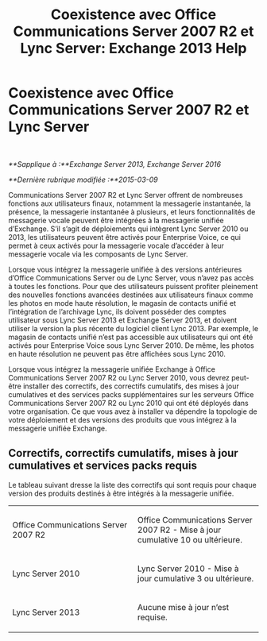 ﻿---
title: 'Coexistence avec Office Communications Server 2007 R2 et Lync Server: Exchange 2013 Help'
TOCTitle: Coexistence avec Office Communications Server 2007 R2 et Lync Server
ms:assetid: f12d65c7-0b2c-46a1-a14a-802a76296fa1
ms:mtpsurl: https://technet.microsoft.com/fr-fr/library/JJ851069(v=EXCHG.150)
ms:contentKeyID: 50555512
ms.date: 05/23/2018
mtps_version: v=EXCHG.150
ms.translationtype: MT
---

# Coexistence avec Office Communications Server 2007 R2 et Lync Server

 

_**Sapplique à :**Exchange Server 2013, Exchange Server 2016_

_**Dernière rubrique modifiée :**2015-03-09_

Communications Server 2007 R2 et Lync Server offrent de nombreuses fonctions aux utilisateurs finaux, notamment la messagerie instantanée, la présence, la messagerie instantanée à plusieurs, et leurs fonctionnalités de messagerie vocale peuvent être intégrées à la messagerie unifiée d’Exchange. S’il s’agit de déploiements qui intègrent Lync Server 2010 ou 2013, les utilisateurs peuvent être activés pour Enterprise Voice, ce qui permet à ceux activés pour la messagerie vocale d’accéder à leur messagerie vocale via les composants de Lync Server.

Lorsque vous intégrez la messagerie unifiée à des versions antérieures d’Office Communications Server ou de Lync Server, vous n’avez pas accès à toutes les fonctions. Pour que des utilisateurs puissent profiter pleinement des nouvelles fonctions avancées destinées aux utilisateurs finaux comme les photos en mode haute résolution, le magasin de contacts unifié et l’intégration de l’archivage Lync, ils doivent posséder des comptes utilisateur sous Lync Server 2013 et Exchange Server 2013, et doivent utiliser la version la plus récente du logiciel client Lync 2013. Par exemple, le magasin de contacts unifié n’est pas accessible aux utilisateurs qui ont été activés pour Enterprise Voice sous Lync Server 2010. De même, les photos en haute résolution ne peuvent pas être affichées sous Lync 2010.

Lorsque vous intégrez la messagerie unifiée Exchange à Office Communications Server 2007 R2 ou Lync Server 2010, vous devrez peut-être installer des correctifs, des correctifs cumulatifs, des mises à jour cumulatives et des services packs supplémentaires sur les serveurs Office Communications Server 2007 R2 ou Lync 2010 qui ont été déployés dans votre organisation. Ce que vous avez à installer va dépendre la topologie de votre déploiement et des versions des produits que vous intégrez à la messagerie unifiée Exchange.

## Correctifs, correctifs cumulatifs, mises à jour cumulatives et services packs requis

Le tableau suivant dresse la liste des correctifs qui sont requis pour chaque version des produits destinés à être intégrés à la messagerie unifiée.


<table>
<colgroup>
<col style="width: 50%" />
<col style="width: 50%" />
</colgroup>
<tbody>
<tr class="odd">
<td><p>Office Communications Server 2007 R2</p></td>
<td><p>Office Communications Server 2007 R2 - Mise à jour cumulative 10 ou ultérieure.</p></td>
</tr>
<tr class="even">
<td><p>Lync Server 2010</p></td>
<td><p>Lync Server 2010 - Mise à jour cumulative 3 ou ultérieure.</p></td>
</tr>
<tr class="odd">
<td><p>Lync Server 2013</p></td>
<td><p>Aucune mise à jour n’est requise.</p></td>
</tr>
</tbody>
</table>

